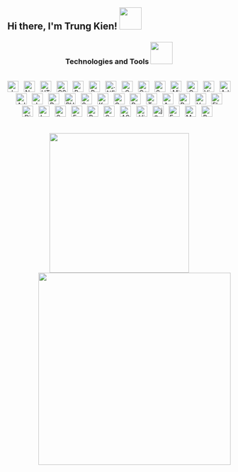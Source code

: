 <h2> Hi there, I'm Trung Kien! <img src="https://media.giphy.com/media/mGcNjsfWAjY5AEZNw6/giphy.gif" width="50"></h2>
    <h3 align="center" font-size-"23">Technologies and Tools <img src="https://media.giphy.com/media/ujeTx8j89bvzCfOH38/giphy.gif" width="50"></h3>
<br>
<div align="center">
    <span><img src="https://img.shields.io/badge/JavaScript-282C34?logo=javascript&logoColor=F7DF1E" alt="JavaScript logo" title="JavaScript" height="25" /></span>
    &nbsp;
    <span><img src="https://img.shields.io/badge/Node.js-282C34?logo=node.js&logoColor=00F200" alt="Node.js logo" title="Node.js" height="25" /></span>
    &nbsp;
    <span><img src="https://img.shields.io/badge/HTML5-282C34?logo=html5&logoColor=E34F26" alt="HTML5 logo" title="HTML5" height="25" /></span>
    &nbsp;
    <span><img src="https://img.shields.io/badge/CSS3-282C34?logo=css3&logoColor=1572B6" alt="CSS3 logo" title="CSS3" height="25" /></span>
    &nbsp;
    <span><img src="https://img.shields.io/badge/Bootstrap-282C34?logo=bootstrap&logoColor=7952B3" alt="Bootstrap logo" title="Bootstrap" height="25" /></span>
    &nbsp;
    <span><img src="https://img.shields.io/badge/Python-282C34?logo=python&logoColor=3776AB" alt="Python logo" title="Python" height="25" /></span>
    &nbsp;
    <span><img src="https://img.shields.io/badge/.NET-282C34?logo=.NET&logoColor=512BD4" alt=".NET logo" title=".NET" height="25" /></span>
    &nbsp;
    <span><img src="https://img.shields.io/badge/C-282C34?logo=c&logoColor=A8B9CC" alt="C logo" title="C" height="25" /></span>
    &nbsp;
    <span><img src="https://img.shields.io/badge/C++-282C34?logo=C++&logoColor=00599C" alt="C++ logo" title="C++" height="25" /></span>
    &nbsp;
    <span><img src="https://img.shields.io/badge/SublimeText-282C34?logo=sublimetext&logoColor=FF9800" alt="Sublime Text logo" title="Sublime Text" height="25" /></span>
    &nbsp;
    <span><img src="https://img.shields.io/badge/Microsoft SQL Server-282C34?logo=microsoftsqlserver&logoColor=CC2927" alt="Microsoft SQL Server logo" title="Microsoft SQL Server" height="25" /></span>
    &nbsp;
    <span><img src="https://img.shields.io/badge/Oracle-282C34?logo=microsoft-sql-server&logoColor=F80000" alt="Oracle logo" title="Oracle" height="25" /></span>
    &nbsp;
    <span><img src="https://img.shields.io/badge/VS%20Code-282C34?logo=visual-studio-code&logoColor=007ACC" alt="Visual Studio Code logo" title="Visual Studio Code" height="25" /></span>
    &nbsp;
    <span><img src="https://img.shields.io/badge/Adobe-282C34?logo=adobe&logoColor=FF0000" alt="Adobe logo" title="Adobe" height="25" /></span>
    &nbsp;
    <span><img src="https://img.shields.io/badge/Adobe Premiere Pro-282C34?logo=adobepremierepro&logoColor=9999FF" alt="Adobe Premiere Pro logo" title="Adobe Premiere Pro" height="25" /></span>
    &nbsp;
    <span><img src="https://img.shields.io/badge/Java-282C34?logo=java&logoColor=007396" alt="Java logo" title="Java" height="25" /></span>
    &nbsp;
    <span><img src="https://img.shields.io/badge/Ruby-282C34?logo=ruby&logoColor=CC342D" alt="Ruby logo" title="Ruby" height="25" /></span>
    &nbsp;
    <span><img src="https://img.shields.io/badge/PHP-282C34?logo=php&logoColor=777BB4" alt="PHP logo" title="PHP" height="25" /></span>
    &nbsp;
    <span><img src="https://img.shields.io/badge/Swift-282C34?logo=swift&logoColor=FA7343" alt="Swift logo" title="Swift" height="25" /></span>
    &nbsp;
    <span><img src="https://img.shields.io/badge/Kotlin-282C34?logo=kotlin&logoColor=0095D5" alt="Kotlin logo" title="Kotlin" height="25" /></span>
    &nbsp;
    <span><img src="https://img.shields.io/badge/Go-282C34?logo=go&logoColor=00ADD8" alt="Go logo" title="Go" height="25" /></span>
    &nbsp;
    <span><img src="https://img.shields.io/badge/Rust-282C34?logo=rust&logoColor=000000" alt="Rust logo" title="Rust" height="25" /></span>
    &nbsp;
    <span><img src="https://img.shields.io/badge/TypeScript-282C34?logo=typescript&logoColor=3178C6" alt="TypeScript logo" title="TypeScript" height="25" /></span>
    &nbsp;
    <span><img src="https://img.shields.io/badge/Angular-282C34?logo=angular&logoColor=DD0031" alt="Angular logo" title="Angular" height="25" /></span>
    &nbsp;
    <span><img src="https://img.shields.io/badge/React-282C34?logo=react&logoColor=61DAFB" alt="React logo" title="React" height="25" /></span>
    &nbsp;
    <span><img src="https://img.shields.io/badge/Vue.js-282C34?logo=vue.js&logoColor=4FC08D" alt="Vue.js logo" title="Vue.js" height="25" /></span>
    &nbsp;
    <span><img src="https://img.shields.io/badge/Flask-282C34?logo=flask&logoColor=000000" alt="Flask logo" title="Flask" height="25" /></span>
    &nbsp;
    <span><img src="https://img.shields.io/badge/Django-282C34?logo=django&logoColor=092E20" alt="Django logo" title="Django" height="25" /></span>
    &nbsp;
    <span><img src="https://img.shields.io/badge/Laravel-282C34?logo=laravel&logoColor=FF2D20" alt="Laravel logo" title="Laravel" height="25" /></span>
    &nbsp;
    <span><img src="https://img.shields.io/badge/Spring Framework-282C34?logo=spring&logoColor=6DB33F" alt="Spring Framework logo" title="Spring Framework" height="25" /></span>
    &nbsp;
    <span><img src="https://img.shields.io/badge/Express.js-282C34?logo=express&logoColor=000000" alt="Express.js logo" title="Express.js" height="25" /></span>
    &nbsp;
    <span><img src="https://img.shields.io/badge/Ruby on Rails-282C34?logo=rubyonrails&logoColor=CC0000" alt="Ruby on Rails logo" title="Ruby on Rails" height="25" /></span>
    &nbsp;
    <span><img src="https://img.shields.io/badge/Symfony-282C34?logo=symfony&logoColor=000000" alt="Symfony logo" title="Symfony" height="25" /></span>
    &nbsp;
    <span><img src="https://img.shields.io/badge/ASP.NET Core-282C34?logo=.net&logoColor=512BD4" alt="ASP.NET Core logo" title="ASP.NET Core" height="25" /></span>
    &nbsp;
    <span><img src="https://img.shields.io/badge/Hibernate-282C34?logo=hibernate&logoColor=59666C" alt="Hibernate logo" title="Hibernate" height="25" /></span>
    &nbsp;
    <span><img src="https://img.shields.io/badge/jQuery-282C34?logo=jquery&logoColor=0769AD" alt="jQuery logo" title="jQuery" height="25" /></span>
    &nbsp;
    <span><img src="https://img.shields.io/badge/Ember.js-282C34?logo=ember.js&logoColor=E04E39" alt="Ember.js logo" title="Ember.js" height="25" /></span>
    &nbsp;
    <span><img src="https://img.shields.io/badge/Meteor-282C34?logo=meteor&logoColor=DE4F4F" alt="Meteor logo" title="Meteor" height="25" /></span>
    &nbsp;
    <span><img src="https://img.shields.io/badge/Backbone.js-282C34?logo=backbone.js&logoColor=0071B5" alt="Backbone.js logo" title="Backbone.js" height="25" /></span>
    &nbsp;
</div>

<br>
<br>

<div align=center>
  <a href="#" title="chunjiss">
    <img width="315" align="center" src="https://github-readme-stats.vercel.app/api/top-langs/?username=chunjiss&hide=c%23,powershell,Mathematica,Ruby,Objective-C,Objective-C%2b%2b,Cuda&title_color=61dafb&text_color=ffffff&icon_color=61dafb&bg_color=20232a&langs_count=8&layout=compact&border_color=61dafb&hide_border=true" />
  </a>
  <a href="#" title="chunjiss">
    <img align="right" width="434" src="https://github-readme-stats.vercel.app/api?username=chunjiss&show_icons=true&theme=react&border_color=61dafb&hide_border=true" />
  </a>
</div>
<br>
      <!-- 
        Đây là source code miễn phí của Chun Chun aka Dương Thị Ngọc Huyền
        Vui lòng không xoá comment của tớ.   
    
        Hãy ủng hộ tớ bằng cách donate cho tớ nhé (donate là tấm lòng, bao nhiêu tớ cũng nhận :v ): 
        Tên chủ tài khoản: Dương Thị Ngọc Huyền
        Số tài khoản: 0362033808
        Ngân hàng: VPBank, TPBank, Momo, ZaloPay

        Hãy liên hệ với tớ nếu cậu có nhu cầu mua source code hoặc thuê tớ làm đồ án nhé, giá siêuuu ưu đãi
        Zalo của tớ: 0362033808
        Github của tớ: chunjiss
       -->
<div align=center>
  <h3 align="" font-size-"23">Where to find me? <img src="https://media.giphy.com/media/v1.Y2lkPTc5MGI3NjExZjdlYzViYmE4NWRlNDg0M2YxNTI4ZjI4N2QzN2E3MjUxZmY4MDQ5MyZjdD1z/EDI4u70iO5nZqWBLa5/giphy.gif" width="50"></h3>
</div>
<br>
<div align="center">
  <a href="https://facebook.com/TuilaChundayy" target="blank">
    <img src="https://img.icons8.com/bubbles/100/000000/facebook-new.png" alt="facebook" />
  </a>
  <a href="https://instagram.com/chunjiss" target="blank">
    <img src="https://img.icons8.com/bubbles/100/000000/instagram.png" alt="instagram" />
  </a>
  <a href="mailto:chunsama078@gmail.com" target="top">
    <img src="https://img.icons8.com/bubbles/100/000000/apple-mail.png" alt="email" />
  </a>
</div>

